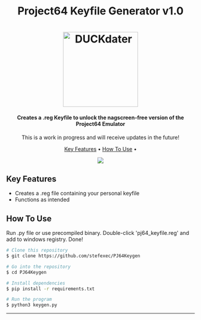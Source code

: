 <h1 align="center">
Project64 Keyfile Generator v1.0
</h1>
<h1 align="center">
  <a href="https://github.com/stefexec/DUCKdater"><img src="https://i.ibb.co/09Xwh1T/pj64.png" alt="DUCKdater" width="200"></a>
  <br>
</h1>

<h4 align="center">Creates a .reg Keyfile to unlock the nagscreen-free version of the Project64 Emulator</h4>
<p align="center">
This is a work in progress and will receive updates in the future!
</p>

<p align="center">
  <a href="#key-features">Key Features</a> •
  <a href="#how-to-use">How To Use</a> •
</p>


<p align="center">
  <img src="https://i.ibb.co/sQY6JGm/Animation.gif"> 
</p>


## Key Features

* Creates a .reg file containing your personal keyfile
* Functions as intended

## How To Use

Run .py file or use precompiled binary. Double-click 'pj64_keyfile.reg' and add to windows registry. Done!

```bash
# Clone this repository
$ git clone https://github.com/stefexec/PJ64Keygen

# Go into the repository
$ cd PJ64Keygen

# Install dependencies
$ pip install -r requirements.txt

# Run the program
$ python3 keygen.py
```



---

